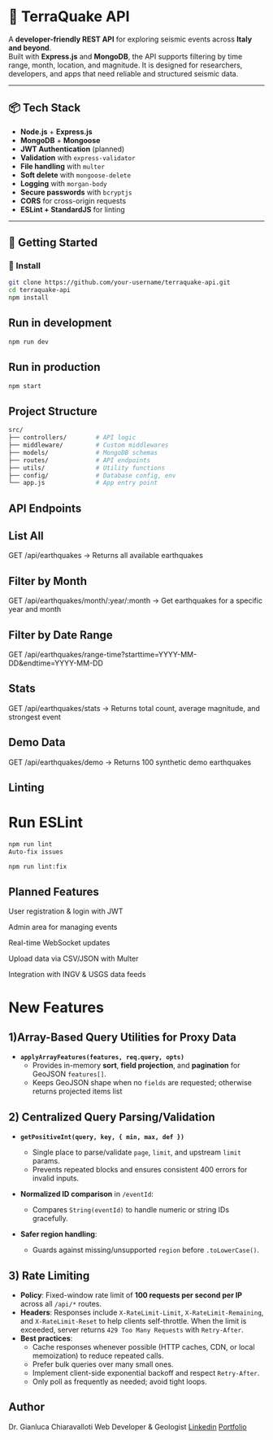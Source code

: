 # 🌋 TerraQuake API

A **developer-friendly REST API** for exploring seismic events across **Italy and beyond**.  
Built with **Express.js** and **MongoDB**, the API supports filtering by time range, month, location, and magnitude. It is designed for researchers, developers, and apps that need reliable and structured seismic data.

---

## 📦 Tech Stack

- **Node.js** + **Express.js**
- **MongoDB** + **Mongoose**
- **JWT Authentication** (planned)
- **Validation** with `express-validator`
- **File handling** with `multer`
- **Soft delete** with `mongoose-delete`
- **Logging** with `morgan-body`
- **Secure passwords** with `bcryptjs`
- **CORS** for cross-origin requests
- **ESLint + StandardJS** for linting

---

## 🚀 Getting Started

### 🔧 Install

```bash
git clone https://github.com/your-username/terraquake-api.git
cd terraquake-api
npm install
```

## Run in development

```bash
npm run dev
```

## Run in production
```bash
npm start
```

## Project Structure

```bash
src/
├── controllers/        # API logic
├── middleware/         # Custom middlewares
├── models/             # MongoDB schemas
├── routes/             # API endpoints
├── utils/              # Utility functions
├── config/             # Database config, env
└── app.js              # App entry point
```

## API Endpoints

## List All
GET /api/earthquakes
→ Returns all available earthquakes

## Filter by Month
GET /api/earthquakes/month/:year/:month
→ Get earthquakes for a specific year and month

## Filter by Date Range
GET /api/earthquakes/range-time?starttime=YYYY-MM-DD&endtime=YYYY-MM-DD

## Stats
GET /api/earthquakes/stats
→ Returns total count, average magnitude, and strongest event

## Demo Data
GET /api/earthquakes/demo
→ Returns 100 synthetic demo earthquakes

## Linting
# Run ESLint

```bash
npm run lint
Auto-fix issues
```

```bash
npm run lint:fix
```

## Planned Features
User registration & login with JWT

Admin area for managing events

Real-time WebSocket updates

Upload data via CSV/JSON with Multer

Integration with INGV & USGS data feeds

# New Features 
## 1)Array-Based Query Utilities for Proxy Data
- **`applyArrayFeatures(features, req.query, opts)`**  
  - Provides in-memory **sort**, **field projection**, and **pagination** for GeoJSON `features[]`.
  - Keeps GeoJSON shape when no `fields` are requested; otherwise returns projected items list

## 2) Centralized Query Parsing/Validation
- **`getPositiveInt(query, key, { min, max, def })`**  
  - Single place to parse/validate `page`, `limit`, and upstream `limit` params.
  - Prevents repeated blocks and ensures consistent 400 errors for invalid inputs.

- **Normalized ID comparison** in `/eventId`:
  - Compares `String(eventId)` to handle numeric or string IDs gracefully.

- **Safer region handling**:
  - Guards against missing/unsupported `region` before `.toLowerCase()`.

## 3) Rate Limiting
- **Policy**: Fixed-window rate limit of **100 requests per second per IP** across all `/api/*` routes.
- **Headers**: Responses include `X-RateLimit-Limit`, `X-RateLimit-Remaining`, and `X-RateLimit-Reset` to help clients self-throttle. When the limit is exceeded, server returns `429 Too Many Requests` with `Retry-After`.
- **Best practices**:
  - Cache responses whenever possible (HTTP caches, CDN, or local memoization) to reduce repeated calls.
  - Prefer bulk queries over many small ones.
  - Implement client-side exponential backoff and respect `Retry-After`.
  - Only poll as frequently as needed; avoid tight loops.

  
## Author
Dr. Gianluca Chiaravalloti
Web Developer & Geologist
[Linkedin]() [Portfolio](https://portfolio-gianluca-phi.vercel.app/)



